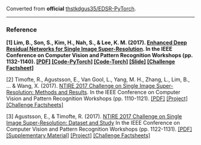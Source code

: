 Converted from **official** [thstkdgus35/EDSR-PyTorch](https://github.com/thstkdgus35/EDSR-PyTorch/tree/6cc05a306602d8fbac2126d522a49a63d92c983e).

---

### Reference
**[1] Lim, B., Son, S., Kim, H., Nah, S., & Lee, K. M. (2017). [Enhanced Deep Residual Networks for Single Image Super-Resolution](https://ieeexplore.ieee.org/document/8014885/). In the IEEE Conference on Computer Vision and Pattern Recognition Workshops (pp. 1132-1140). [[PDF]](http://cv.snu.ac.kr/publication/conf/2017/EDSR.pdf) [[Code-PyTorch]](https://github.com/thstkdgus35/EDSR-PyTorch) [[Code-Torch]](https://github.com/LimBee/NTIRE2017) [[Slide]](https://cv.snu.ac.kr/research/EDSR/Presentation_v3(release).pptx) [[Challenge Factsheet]](http://www.vision.ee.ethz.ch/ntire17/SR_challenge/limbee_SNU_CVLab_Factsheet.pdf)**

[2] Timofte, R., Agustsson, E., Van Gool, L., Yang, M. H., Zhang, L., Lim, B., ... & Wang, X. (2017). [NTIRE 2017 Challenge on Single Image Super-Resolution: Methods and Results](https://ieeexplore.ieee.org/document/8014883/). In the IEEE Conference on Computer Vision and Pattern Recognition Workshops (pp. 1110-1121). [[PDF]](http://people.ee.ethz.ch/~timofter/publications/Timofte-CVPRW-2017.pdf) [[Project]](http://www.vision.ee.ethz.ch/ntire17/#challenge) [[Challenge Factsheets]](http://people.ee.ethz.ch/~timofter/publications/NTIRE2017SRchallenge_factsheets.pdf)

[3] Agustsson, E., & Timofte, R. (2017). [NTIRE 2017 Challenge on Single Image Super-Resolution: Dataset and Study](https://ieeexplore.ieee.org/document/8014884/) In the IEEE Conference on Computer Vision and Pattern Recognition Workshops (pp. 1122-1131). [[PDF]](http://openaccess.thecvf.com/content_cvpr_2017_workshops/w12/papers/Agustsson_NTIRE_2017_Challenge_CVPR_2017_paper.pdf) [[Supplementary Material]](http://people.ee.ethz.ch/~timofter/publications/Agustsson-CVPRW-2017suppl.pdf) [[Project]](http://www.vision.ee.ethz.ch/ntire17/#challenge) [[Challenge Factsheets]](http://people.ee.ethz.ch/~timofter/publications/NTIRE2017SRchallenge_factsheets.pdf)

